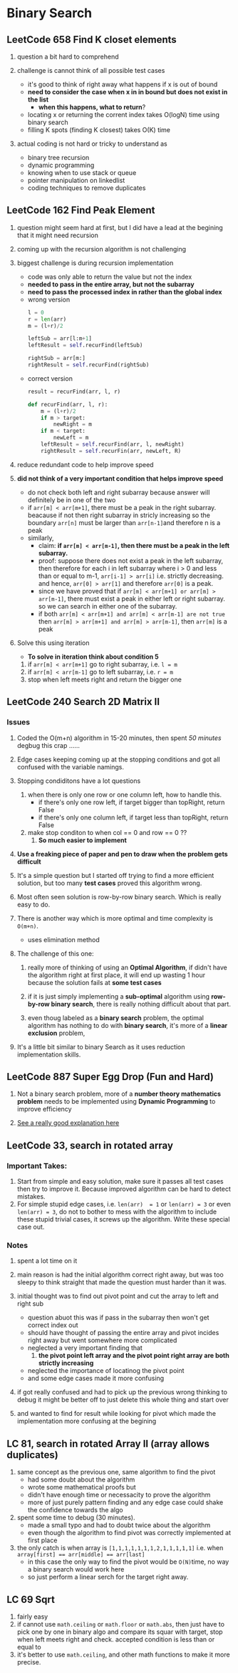# Binary Search 

## LeetCode 658 Find K closet elements 

1. question a bit hard to comprehend 

2. challenge is cannot think of all possible test cases 
    * it's good to think of right away what happens if x is out of bound 
    * __need to consider the case when x in in bound but does not exist in the list__
        * __when this happens, what to return__? 
    * locating x or returning the corrent index takes O(logN) time using binary search
    * filling K spots (finding K closest) takes O(K) time 

3. actual coding is not hard or tricky to understand as 
    * binary tree recursion
    * dynamic programming 
    * knowing when to use stack or queue
    * pointer manipulation on linkedlist 
    * coding techniques to remove duplicates


## LeetCode 162 Find Peak Element 

1. question might seem hard at first, but I did have a lead at the begining that it might need recursion 

2. coming up with the recursion algorithm is not challenging

3. biggest challenge is during recursion implementation
    * code was only able to return the value but not the index
    * __needed to pass in the entire array, but not the subarray__
    * __need to pass the processed index in rather than the global index__
    * wrong version
       ```python
       l = 0 
       r = len(arr)
       m = (l+r)/2

       leftSub = arr[l:m+1]
       leftResult = self.recurFind(leftSub)

       rightSub = arr[m:]
       rightResult = self.recurFind(rightSub)
       ```
    * correct version 
        ```python
        result = recurFind(arr, l, r)

        def recurFind(arr, l, r):
            m = (l+r)/2
            if m > target:
                newRight = m 
            if m < target:
                newLeft = m 
            leftResult = self.recurFind(arr, l, newRight)
            rightResult = self.recurFin(arr, newLeft, R)
        ```

4. reduce redundant code to help improve speed 

5. __did not think of a very important condition that helps improve speed__
    * do not check both left and right subarray because answer will definitely be in one of the two 
    * if ``arr[m] < arr[m+1]``, there must be a peak in the right subarray. beacause if not then right subarray in stricly increasing 
    so the boundary ``arr[n]`` must be larger than ``arr[n-1]``and therefore n is a peak
    * similarly, 
        * claim: __if ``arr[m] < arr[m-1]``, then there must be a peak in the left subarray.__ 
        * proof: suppose there does not exist a peak in the left subarray, then therefore for each i in left subarray where i > 0 and less than or equal to m-1, ``arr[i-1] > arr[i]`` i.e. strictly decreasing. and hence, `arr[0] > arr[1]` and therefore `arr[0]` is a peak. 
        * since we have proved that if `arr[m] < arr[m+1] or arr[m] > arr[m-1]`, there must exist a peak in either left or right subarray. so we can search in either one of the subarray. 
        * if both `arr[m] < arr[m+1] and arr[m] < arr[m-1] are not true` then `arr[m] > arr[m+1] and arr[m] > arr[m-1]`, then `arr[m]` is a peak

5. Solve this using iteration
    * __To solve in iteration think about condition 5__
    1. if ``arr[m] < arr[m+1]`` go to right subarray, i.e. `` l = m `` 
    2. if ``arr[m] < arr[m-1]`` go to left subarray,  i.e. `` r = m ``
    3. stop when left meets right and return the bigger one 

## LeetCode 240 Search 2D Matrix II 
### Issues
1. Coded the O(m+n) algorithm in 15-20 minutes, then spent _50 minutes_ degbug this crap ......
2. Edge cases keeping coming up at the stopping conditions and got all confused with the variable namings.
3. Stopping condiditons have a lot questions
    1. when there is only one row or one column left, how to handle this. 
        * if there's only one row left, if target bigger than topRight, return False
        * if there's only one column left, if target less than topRight, return False
    2. make stop conditon to when col == 0 and row == 0 ??
        1. **So much easier to implement**
4. **Use a freaking piece of paper and pen to draw when the problem gets difficult**



1. It's a simple question but I started off trying to find a more efficient solution, but too many __test cases__ proved this algorithm wrong. 

2. Most often seen solution is row-by-row binary search. Which is really easy to do. 

3. There is another way which is more optimal and time complexity is ``O(m+n)``. 
    * uses elimination method 

6. The challenge of this one:
    1. really more of thinking of using an __Optimal Algorithm__, if didn't have the algorithm right at first place, it will end up wasting 1 hour because the solution fails at **some test cases**

    2. if it is just simply implementing a __sub-optimal__ algorithm using __row-by-row binary search__, there is really nothing difficult about that part. 

    3. even thoug labeled as a __binary search__ problem, the optimal algorithm has nothing to do with **binary search**, it's more of a **linear exclusion** problem, 

7. It's a little bit similar to binary Search as it uses reduction implementation skills. 




## LeetCode 887 Super Egg Drop (Fun and Hard)

1. Not a binary search problem, more of a **number theory mathematics problem** needs to be implemented using **Dynamic Programming** to improve efficiency 

2. [See a really good explanation here](https://brilliant.org/wiki/egg-dropping/)


## LeetCode 33, search in rotated array
### Important Takes:
1. Start from simple and easy solution, make sure it passes all test cases then try to improve it. Because improved algorithm can be hard to detect mistakes.
2. For simple stupid edge cases, i.e. `len(arr)  = 1` or `len(arr) = 3` or even `len(arr) = 3`, do not to bother to mess with the algorithm to include these stupid trivial cases, it screws up the algorithm. Write these special case out. 

### Notes
1. spent a lot time on it      
2. main reason is had the initial algorithm correct right away, but was too sleepy to think straight that made the question must harder than it was.
3. initial thought was to find out pivot point and cut the array to left and right sub 
    * question abuot this was if pass in the subarray then won't get correct index out
    * should have thought of passing the entire array and pivot incides right away but went somewhere more complicated 
    * neglected a very important finding that 
        1. **the pivot point left array and the pivot point right array are both strictly increasing**
    * neglected the importance of locatinog the pivot point 
    * and some edge cases made it more confusing 
4. if got really confused and had to pick up the previous wrong thinking to debug it might be better off to just delete this whole thing and start over 

5. and wanted to find for result while looking for pivot which made the implementation more confusing at the begining 

## LC 81, search in rotated Array II (array allows duplicates)
1. same concept as the previous one, same algorithm to find the pivot 
    * had some doubt about the algorithm 
    * wrote some mathematical proofs but 
    * didn't have enough time or necessacity to prove the algorithm
    * more of just purely pattern finding and any edge case could shake the confidence towards the algo
2. spent some time to debug (30 minutes). 
    * made a small typo and had to doubt twice about the algorithm
    * even though the algorithm to find pivot was correctly implemented at first place
3. the only catch is when array is `[1,1,1,1,1,1,1,2,1,1,1,1,1]` i.e. when `array[first] == arr[middle] == arr[last]`
    * in this case the only way to find the pivot would be `O(N)`time, no way a binary search would work here
    * so just perform a linear serch for the target right away. 

## LC 69 Sqrt 
1. fairly easy 
2. if cannot use `math.ceiling` or `math.floor` or `math.abs`, then just have to pick one by one in binary algo and compare its squar with target, stop when left meets right and check. accepted condition is less than or equal to 
3. it's better to use `math.ceiling`, and other math functions to make it more precise. 

        

            
    

